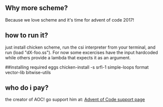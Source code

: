 ## Why more scheme?
Because we love scheme and it's time for advent of code 2017!

## how to run it?
just install chicken scheme, run the csi interpreter from your terminal, 
and run (load "dX-foo.ss"). For now some excercises have the input hardcoded
while others provide a lambda that expects it as an argument.

##installing required eggs
chicken-install -s srfi-1 simple-loops format vector-lib bitwise-utils

## who do i pay?
the creator of AOC! go support him at: 
[Advent of Code support page](http://adventofcode.com/2017/support)
